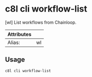 # c8l cli workflow-list

[wl] List workflows from Chainloop.

| Attributes       | &nbsp;
|------------------|-------------
| Alias:           | wl

## Usage

```bash
c8l cli workflow-list
```


